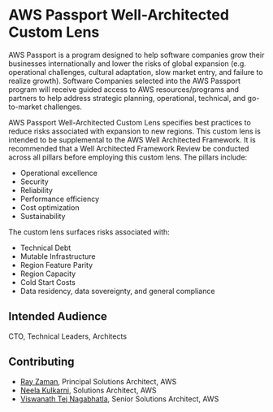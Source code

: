 # AWS Passport Well-Architected Custom Lens

AWS Passport is a program designed to help software companies grow their businesses internationally and lower the risks of global expansion (e.g. operational challenges, cultural adaptation, slow market entry, and failure to realize growth). Software Companies selected into the AWS Passport program will receive guided access to AWS resources/programs and partners to help address strategic planning, operational, technical, and go-to-market challenges.

AWS Passport Well-Architected Custom Lens specifies best practices to reduce risks associated with expansion to new regions. This custom lens is intended to be supplemental to the AWS Well Architected Framework. It is recommended that a Well Architected Framework Review be conducted across all pillars before employing this custom lens. The pillars include:
* Operational excellence
* Security
* Reliability
* Performance efficiency
* Cost optimization
* Sustainability 

The custom lens surfaces risks associated with:
* Technical Debt
* Mutable Infrastructure
* Region Feature Parity
* Region Capacity
* Cold Start Costs
* Data residency, data sovereignty, and general compliance

## Intended Audience

CTO, Technical Leaders, Architects

## Contributing
- [Ray Zaman](mailto:radzez@amazon.com), Principal Solutions Architect, AWS
- [Neela Kulkarni](mailto:kulneel@amazon.com), Solutions Architect, AWS
- [Viswanath Tej Nagabhatla](mailto:tejnagab@amazon.com), Senior Solutions Architect, AWS
